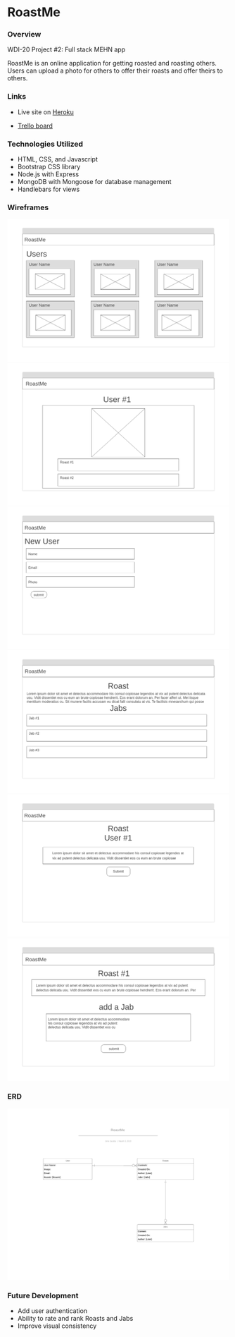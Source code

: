 # RoastMe

### Overview
WDI-20 Project #2: Full stack MEHN app

RoastMe is an online application for getting roasted and roasting others. Users can upload a photo for others to offer their roasts and offer theirs to others. 

### Links

- Live site on [Heroku](https://evening-ravine-54483.herokuapp.com)

- [Trello board](https://trello.com/b/VHN43nrQ/project-2-roast-app) 

### Technologies Utilized
- HTML, CSS, and Javascript
- Bootstrap CSS library
- Node.js with Express 
- MongoDB with Mongoose for database management
- Handlebars for views

### Wireframes
<img src="https://github.com/GopherEverett/RoastMe/blob/master/public/images/1-Homepage.png">
<img src="https://github.com/GopherEverett/RoastMe/blob/master/public/images/2-User.png">
<img src="https://github.com/GopherEverett/RoastMe/blob/master/public/images/4-User-add.png">
<img src="https://github.com/GopherEverett/RoastMe/blob/master/public/images/3-Jab.png">
<img src="https://github.com/GopherEverett/RoastMe/blob/master/public/images/5-Roast-add.png">
<img src="https://github.com/GopherEverett/RoastMe/blob/master/public/images/6-Jab-add.png">

### ERD
<img src="https://github.com/GopherEverett/RoastMe/blob/master/public/images/RoastMe%20ERD.png">

### Future Development

- Add user authentication
- Ability to rate and rank Roasts and Jabs
- Improve visual consistency



